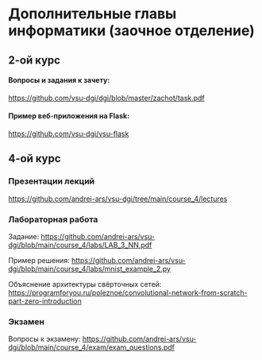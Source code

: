 # Дополнительные главы информатики (заочное отделение)


## 2-ой курс

#### Вопросы и задания к зачету: 

https://github.com/vsu-dgi/dgi/blob/master/zachot/task.pdf

#### Пример веб-приложения на Flask: 

https://github.com/vsu-dgi/vsu-flask


## 4-ой курс

### Презентации лекций

https://github.com/andrei-ars/vsu-dgi/tree/main/course_4/lectures

### Лабораторная работа 

Задание:
https://github.com/andrei-ars/vsu-dgi/blob/main/course_4/labs/LAB_3_NN.pdf

Пример решения: 
https://github.com/andrei-ars/vsu-dgi/blob/main/course_4/labs/mnist_example_2.py

Объяснение архитектуры свёрточных сетей: 
https://programforyou.ru/poleznoe/convolutional-network-from-scratch-part-zero-introduction

### Экзамен

Вопросы к экзамену: 
https://github.com/andrei-ars/vsu-dgi/blob/main/course_4/exam/exam_questions.pdf

